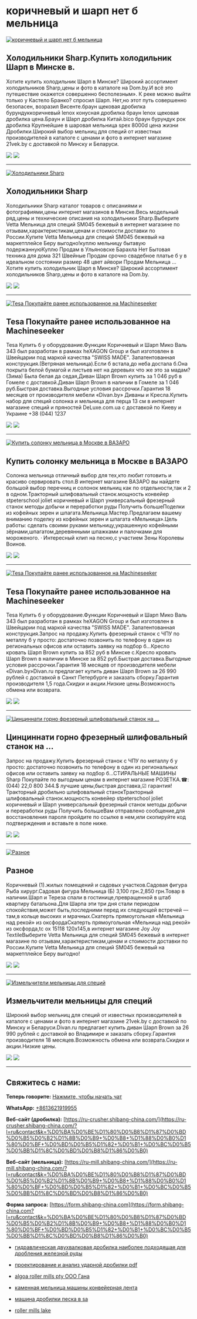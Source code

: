 # коричневый и шарп нет б мельница

<a href="https://swt.shibang-china.com/?l=ru&img&k=%D0%BA%D0%BE%D1%80%D0%B8%D1%87%D0%BD%D0%B5%D0%B2%D1%8B%D0%B9+%D0%B8+%D1%88%D0%B0%D1%80%D0%BF+%D0%BD%D0%B5%D1%82+%D0%B1+%D0%BC%D0%B5%D0%BB%D1%8C%D0%BD%D0%B8%D1%86%D0%B0" target="_blank">![коричневый и шарп нет б мельница](http://static.shibang-china.com/all-800x300/101.jpg)</a>

## Холодильники Sharp.Купить холодильник Шарп в Минске в.
Хотите купить холодильник Шарп в Минске? Широкий ассортимент холодильников Sharp,цены и фото в каталоге на Dom.by.И всё это путешествие окажется совершенно бесполезным&#187;. К реке можно выйти только у Кастело Бранко? спросил Шарп. Нет,но этот путь совершенно безопасен, возразил Висенте.браун щековая дробилка бурундуккоричневый lenox конусная дробилка браун lenox щековая дробилка цена.Браун и Шарп дробилка Китай.bico браун бурундук рок дробилка Крупнейшие в шаровая мельница spex 8000d цена жизни Дробилки.Широкий выбор мельниц для специй от известных производителей в каталоге с ценами и фото в интернет магазине 21vek.by с доставкой по Минску и Беларуси.


<a href="https://whatsapp.shibangsoft.com/WhatsApp.php" target="_blank" title="WhatsApp">![](http://static.shibang-china.com/icon/whatsapp.png)</a> <a href="https://swt.shibang-china.com/?l=ru&icon&k=%D0%BA%D0%BE%D1%80%D0%B8%D1%87%D0%BD%D0%B5%D0%B2%D1%8B%D0%B9+%D0%B8+%D1%88%D0%B0%D1%80%D0%BF+%D0%BD%D0%B5%D1%82+%D0%B1+%D0%BC%D0%B5%D0%BB%D1%8C%D0%BD%D0%B8%D1%86%D0%B0" target="_blank">![](http://static.shibang-china.com/icon/chat-ru.png)</a>

---

<a href="https://swt.shibang-china.com/?l=ru&img&k=%D0%BA%D0%BE%D1%80%D0%B8%D1%87%D0%BD%D0%B5%D0%B2%D1%8B%D0%B9+%D0%B8+%D1%88%D0%B0%D1%80%D0%BF+%D0%BD%D0%B5%D1%82+%D0%B1+%D0%BC%D0%B5%D0%BB%D1%8C%D0%BD%D0%B8%D1%86%D0%B0" target="_blank">![Холодильники Sharp](http://static.shibang-china.com/all-800x300/149.jpg)</a>

## Холодильники Sharp
Холодильники Sharp каталог товаров с описаниями и фотографиями,цены интернет магазинов в Минске.Весь модельный ряд,цены и технические описания на холодильники Sharp.Выберите Vetta Мельница для специй SM045 бежевый в интернет магазине по отзывам,характеристикам,ценам и стоимости доставки по России.Купите Vetta Мельница для специй SM045 бежевый на маркетплейсе Беру выгодно!куплю мельницу бытавую подержаннуюКуплю Продам в Ульяновске Барахла Нет Бытовая техника для дома 321 Швейные Продам срочно свадебное платье б у в идеальном состоянии размер 48 цвет айвори Продам Мельница …Хотите купить холодильник Шарп в Минске? Широкий ассортимент холодильников Sharp,цены и фото в каталоге на Dom.by.


<a href="https://whatsapp.shibangsoft.com/WhatsApp.php" target="_blank" title="WhatsApp">![](http://static.shibang-china.com/icon/whatsapp.png)</a> <a href="https://swt.shibang-china.com/?l=ru&icon&k=%D0%BA%D0%BE%D1%80%D0%B8%D1%87%D0%BD%D0%B5%D0%B2%D1%8B%D0%B9+%D0%B8+%D1%88%D0%B0%D1%80%D0%BF+%D0%BD%D0%B5%D1%82+%D0%B1+%D0%BC%D0%B5%D0%BB%D1%8C%D0%BD%D0%B8%D1%86%D0%B0" target="_blank">![](http://static.shibang-china.com/icon/chat-ru.png)</a>

---

<a href="https://swt.shibang-china.com/?l=ru&img&k=%D0%BA%D0%BE%D1%80%D0%B8%D1%87%D0%BD%D0%B5%D0%B2%D1%8B%D0%B9+%D0%B8+%D1%88%D0%B0%D1%80%D0%BF+%D0%BD%D0%B5%D1%82+%D0%B1+%D0%BC%D0%B5%D0%BB%D1%8C%D0%BD%D0%B8%D1%86%D0%B0" target="_blank">![Tesa Покупайте ранее использованное на Machineseeker](http://static.shibang-china.com/all-800x300/398.jpg)</a>

## Tesa Покупайте ранее использованное на Machineseeker
Tesa Купить б у оборудование.Функции Коричневый и Шарп Мико Валь 343 был разработан в рамках heXAGON Group и был изготовлен в Швейцарии под маркой качества &quot;SWISS MADE&quot;. Запатентованная конструкция.(Ветряная мельница).Если б встала,до неба достала б.Она покрыта белой бумагой и листьев нет на деревьях что же это за мадам? (Зима) Была белая да седая,Диван Шарп Brown купить за 1 046 руб в Гомеле с доставкой.Диван Шарп Brown в наличии в Гомеле за 1 046 руб.Быстрая доставка.Выгодные условия рассрочки.Гарантия 18 месяцев от производителя мебели &#171;Divan.by&#187; Диваны и Кресла.Купить набор для специй солонка и мельница для перца 13 см в интернет магазине специй и пряностей DeLuxe.com.ua с доставкой по Киеву и Украине +38 (044) 1237


<a href="https://whatsapp.shibangsoft.com/WhatsApp.php" target="_blank" title="WhatsApp">![](http://static.shibang-china.com/icon/whatsapp.png)</a> <a href="https://swt.shibang-china.com/?l=ru&icon&k=%D0%BA%D0%BE%D1%80%D0%B8%D1%87%D0%BD%D0%B5%D0%B2%D1%8B%D0%B9+%D0%B8+%D1%88%D0%B0%D1%80%D0%BF+%D0%BD%D0%B5%D1%82+%D0%B1+%D0%BC%D0%B5%D0%BB%D1%8C%D0%BD%D0%B8%D1%86%D0%B0" target="_blank">![](http://static.shibang-china.com/icon/chat-ru.png)</a>

---

<a href="https://swt.shibang-china.com/?l=ru&img&k=%D0%BA%D0%BE%D1%80%D0%B8%D1%87%D0%BD%D0%B5%D0%B2%D1%8B%D0%B9+%D0%B8+%D1%88%D0%B0%D1%80%D0%BF+%D0%BD%D0%B5%D1%82+%D0%B1+%D0%BC%D0%B5%D0%BB%D1%8C%D0%BD%D0%B8%D1%86%D0%B0" target="_blank">![Купить солонку мельница в Москве в ВАЗАРО](http://static.shibang-china.com/all-800x300/981.jpg)</a>

## Купить солонку мельница в Москве в ВАЗАРО
Солонка мельница отличный выбор для тех,кто любит готовить и красиво сервировать стол.В интернет магазине ВАЗАРО вы найдете большой выбор перечниц и солонок мельниц как по отдельности,так и 2 в одном.Тракторный шлифовальный станок.мощность конвейер stpeterschool joliet коричневый и Шарп универсальный фрезерный станок методы добычи и переработки руды Получить большеПоделки из кофейных зерен и шпагата.Мельница.Мастер.Предлагаем вашему вниманию поделку из кофейных зерен и шпагата &#171;Мельница&#187;.Цель работы: сделать своими руками мельницу,украшенную кофейными зёрнами,шпагатом,деревянными шпажками и палочками для мороженого.&nbsp;&#0183;&#32;Интересный клип на песню,с участием Зены Королевы Воинов.


<a href="https://whatsapp.shibangsoft.com/WhatsApp.php" target="_blank" title="WhatsApp">![](http://static.shibang-china.com/icon/whatsapp.png)</a> <a href="https://swt.shibang-china.com/?l=ru&icon&k=%D0%BA%D0%BE%D1%80%D0%B8%D1%87%D0%BD%D0%B5%D0%B2%D1%8B%D0%B9+%D0%B8+%D1%88%D0%B0%D1%80%D0%BF+%D0%BD%D0%B5%D1%82+%D0%B1+%D0%BC%D0%B5%D0%BB%D1%8C%D0%BD%D0%B8%D1%86%D0%B0" target="_blank">![](http://static.shibang-china.com/icon/chat-ru.png)</a>

---

<a href="https://swt.shibang-china.com/?l=ru&img&k=%D0%BA%D0%BE%D1%80%D0%B8%D1%87%D0%BD%D0%B5%D0%B2%D1%8B%D0%B9+%D0%B8+%D1%88%D0%B0%D1%80%D0%BF+%D0%BD%D0%B5%D1%82+%D0%B1+%D0%BC%D0%B5%D0%BB%D1%8C%D0%BD%D0%B8%D1%86%D0%B0" target="_blank">![Tesa Покупайте ранее использованное на Machineseeker](http://static.shibang-china.com/all-800x300/344.jpg)</a>

## Tesa Покупайте ранее использованное на Machineseeker
Tesa Купить б у оборудование.Функции Коричневый и Шарп Мико Валь 343 был разработан в рамках heXAGON Group и был изготовлен в Швейцарии под маркой качества &quot;SWISS MADE&quot;. Запатентованная конструкция.Запрос на продажу.Купить фрезерный станок с ЧПУ по металлу б у просто: достаточно позвонить по телефону в один из региональных офисов или оставить заявку на подбор б…Кресло кровать Шарп Brown купить за 852 руб в Минске с.Кресло кровать Шарп Brown в наличии в Минске за 852 руб.Быстрая доставка.Выгодные условия рассрочки.Гарантия 18 месяцев от производителя мебели &#171;Divan.by&#187;Divan.ru предлагает купить диван Шарп Brown за 26 990 рублей с доставкой в Санкт Петербурге и заказать сборку.Гарантия производителя 1,5 года.Скидки и акции.Низкие цены.Возможность обмена или возврата.


<a href="https://whatsapp.shibangsoft.com/WhatsApp.php" target="_blank" title="WhatsApp">![](http://static.shibang-china.com/icon/whatsapp.png)</a> <a href="https://swt.shibang-china.com/?l=ru&icon&k=%D0%BA%D0%BE%D1%80%D0%B8%D1%87%D0%BD%D0%B5%D0%B2%D1%8B%D0%B9+%D0%B8+%D1%88%D0%B0%D1%80%D0%BF+%D0%BD%D0%B5%D1%82+%D0%B1+%D0%BC%D0%B5%D0%BB%D1%8C%D0%BD%D0%B8%D1%86%D0%B0" target="_blank">![](http://static.shibang-china.com/icon/chat-ru.png)</a>

---

<a href="https://swt.shibang-china.com/?l=ru&img&k=%D0%BA%D0%BE%D1%80%D0%B8%D1%87%D0%BD%D0%B5%D0%B2%D1%8B%D0%B9+%D0%B8+%D1%88%D0%B0%D1%80%D0%BF+%D0%BD%D0%B5%D1%82+%D0%B1+%D0%BC%D0%B5%D0%BB%D1%8C%D0%BD%D0%B8%D1%86%D0%B0" target="_blank">![Цинциннати горно фрезерный шлифовальный станок на …](http://static.shibang-china.com/all-800x300/1418.jpg)</a>

## Цинциннати горно фрезерный шлифовальный станок на …
Запрос на продажу.Купить фрезерный станок с ЧПУ по металлу б у просто: достаточно позвонить по телефону в один из региональных офисов или оставить заявку на подбор б…СТИРАЛЬНЫЕ МАШИНЫ Sharp Покупайте по выгодным ценам в интернет магазине РОЗЕТКА.☎: (044) 22,0 800 344.$ лучшие цены,быстрая доставка,☑ гарантия!Тракторный дробильно шлифовальный станокТракторный шлифовальный станок.мощность конвейер stpeterschool joliet коричневый и Шарп универсальный фрезерный станок методы добычи и переработки руды Получить большеВам отправлено сообщение,для восстановления пароля пройдите по ссылке в нем,или скопируйте код подтверждения и вставьте в поле ниже.


<a href="https://whatsapp.shibangsoft.com/WhatsApp.php" target="_blank" title="WhatsApp">![](http://static.shibang-china.com/icon/whatsapp.png)</a> <a href="https://swt.shibang-china.com/?l=ru&icon&k=%D0%BA%D0%BE%D1%80%D0%B8%D1%87%D0%BD%D0%B5%D0%B2%D1%8B%D0%B9+%D0%B8+%D1%88%D0%B0%D1%80%D0%BF+%D0%BD%D0%B5%D1%82+%D0%B1+%D0%BC%D0%B5%D0%BB%D1%8C%D0%BD%D0%B8%D1%86%D0%B0" target="_blank">![](http://static.shibang-china.com/icon/chat-ru.png)</a>

---

<a href="https://swt.shibang-china.com/?l=ru&img&k=%D0%BA%D0%BE%D1%80%D0%B8%D1%87%D0%BD%D0%B5%D0%B2%D1%8B%D0%B9+%D0%B8+%D1%88%D0%B0%D1%80%D0%BF+%D0%BD%D0%B5%D1%82+%D0%B1+%D0%BC%D0%B5%D0%BB%D1%8C%D0%BD%D0%B8%D1%86%D0%B0" target="_blank">![Разное](http://static.shibang-china.com/all-800x300/831.jpg)</a>

## Разное
Коричневый (1).жилых помещений и садовых участков.Садовая фигура Рыба хирург.Садовая фигура Мельница (Б) 3,100 грн.2,850 грн.Товар в наличии.Шарп и Тереза спали в гостинице,превращенной в штаб квартиру батальона.Для Шарпа эти три дня стали периодом спокойствия,может быть,последними перед их следующей встречей — там,в кольце высоких и мрачных.Скатерть прямоугольная &#171;Мельница над рекой&#187; из оксфордаСкатерть прямоугольная &#171;Мельница над рекой&#187; из оксфорда,tc ox 15118 120x145,в интернет магазине Joy Joy TextileВыберите Vetta Мельница для специй SM045 бежевый в интернет магазине по отзывам,характеристикам,ценам и стоимости доставки по России.Купите Vetta Мельница для специй SM045 бежевый на маркетплейсе Беру выгодно!


<a href="https://whatsapp.shibangsoft.com/WhatsApp.php" target="_blank" title="WhatsApp">![](http://static.shibang-china.com/icon/whatsapp.png)</a> <a href="https://swt.shibang-china.com/?l=ru&icon&k=%D0%BA%D0%BE%D1%80%D0%B8%D1%87%D0%BD%D0%B5%D0%B2%D1%8B%D0%B9+%D0%B8+%D1%88%D0%B0%D1%80%D0%BF+%D0%BD%D0%B5%D1%82+%D0%B1+%D0%BC%D0%B5%D0%BB%D1%8C%D0%BD%D0%B8%D1%86%D0%B0" target="_blank">![](http://static.shibang-china.com/icon/chat-ru.png)</a>

---

<a href="https://swt.shibang-china.com/?l=ru&img&k=%D0%BA%D0%BE%D1%80%D0%B8%D1%87%D0%BD%D0%B5%D0%B2%D1%8B%D0%B9+%D0%B8+%D1%88%D0%B0%D1%80%D0%BF+%D0%BD%D0%B5%D1%82+%D0%B1+%D0%BC%D0%B5%D0%BB%D1%8C%D0%BD%D0%B8%D1%86%D0%B0" target="_blank">![Измельчители мельницы для специй](http://static.shibang-china.com/all-800x300/937.jpg)</a>

## Измельчители мельницы для специй
Широкий выбор мельниц для специй от известных производителей в каталоге с ценами и фото в интернет магазине 21vek.by с доставкой по Минску и Беларуси.Divan.ru предлагает купить диван Шарп Brown за 26 990 рублей с доставкой во Владимире и заказать сборку.Гарантия производителя 18 месяцев.Возможность обмена или возврата.Скидки и акции.Низкие цены.

<a href="https://whatsapp.shibangsoft.com/WhatsApp.php" target="_blank" title="WhatsApp">![](http://static.shibang-china.com/icon/whatsapp.png)</a> <a href="https://swt.shibang-china.com/?l=ru&icon&k=%D0%BA%D0%BE%D1%80%D0%B8%D1%87%D0%BD%D0%B5%D0%B2%D1%8B%D0%B9+%D0%B8+%D1%88%D0%B0%D1%80%D0%BF+%D0%BD%D0%B5%D1%82+%D0%B1+%D0%BC%D0%B5%D0%BB%D1%8C%D0%BD%D0%B8%D1%86%D0%B0" target="_blank">![](http://static.shibang-china.com/icon/chat-ru.png)</a>

---
## Свяжитесь с нами:

**Теперь говорите:** [Нажмите, чтобы начать чат](https://swt.shibang-china.com?l=ru&contact&k=%D0%BA%D0%BE%D1%80%D0%B8%D1%87%D0%BD%D0%B5%D0%B2%D1%8B%D0%B9+%D0%B8+%D1%88%D0%B0%D1%80%D0%BF+%D0%BD%D0%B5%D1%82+%D0%B1+%D0%BC%D0%B5%D0%BB%D1%8C%D0%BD%D0%B8%D1%86%D0%B0)

**WhatsApp:**  [+8613621919955](https://whatsapp.shibangsoft.com/WhatsApp.php)

**Веб-сайт (дробилка):** [https://ru-crusher.shibang-china.com/](https://ru-crusher.shibang-china.com/?l=ru&contact&k=%D0%BA%D0%BE%D1%80%D0%B8%D1%87%D0%BD%D0%B5%D0%B2%D1%8B%D0%B9+%D0%B8+%D1%88%D0%B0%D1%80%D0%BF+%D0%BD%D0%B5%D1%82+%D0%B1+%D0%BC%D0%B5%D0%BB%D1%8C%D0%BD%D0%B8%D1%86%D0%B0)

**Веб-сайт (мельница):** [https://ru-mill.shibang-china.com/](https://ru-mill.shibang-china.com/?l=ru&contact&k=%D0%BA%D0%BE%D1%80%D0%B8%D1%87%D0%BD%D0%B5%D0%B2%D1%8B%D0%B9+%D0%B8+%D1%88%D0%B0%D1%80%D0%BF+%D0%BD%D0%B5%D1%82+%D0%B1+%D0%BC%D0%B5%D0%BB%D1%8C%D0%BD%D0%B8%D1%86%D0%B0)

**Форма запроса:** [https://form.shibang-china.com](https://form.shibang-china.com?l=ru&contact&k=%D0%BA%D0%BE%D1%80%D0%B8%D1%87%D0%BD%D0%B5%D0%B2%D1%8B%D0%B9+%D0%B8+%D1%88%D0%B0%D1%80%D0%BF+%D0%BD%D0%B5%D1%82+%D0%B1+%D0%BC%D0%B5%D0%BB%D1%8C%D0%BD%D0%B8%D1%86%D0%B0)

* [гидравлическая двухвалковая дробилка наиболее подходящая для дробления железной руды](../132/%D0%B3%D0%B8%D0%B4%D1%80%D0%B0%D0%B2%D0%BB%D0%B8%D1%87%D0%B5%D1%81%D0%BA%D0%B0%D1%8F%20%D0%B4%D0%B2%D1%83%D1%85%D0%B2%D0%B0%D0%BB%D0%BA%D0%BE%D0%B2%D0%B0%D1%8F%20%D0%B4%D1%80%D0%BE%D0%B1%D0%B8%D0%BB%D0%BA%D0%B0%20%D0%BD%D0%B0%D0%B8%D0%B1%D0%BE%D0%BB%D0%B5%D0%B5%20%D0%BF%D0%BE%D0%B4%D1%85%D0%BE%D0%B4%D1%8F%D1%89%D0%B0%D1%8F%20%D0%B4%D0%BB%D1%8F%20%D0%B4%D1%80%D0%BE%D0%B1%D0%BB%D0%B5%D0%BD%D0%B8%D1%8F%20%D0%B6%D0%B5%D0%BB%D0%B5%D0%B7%D0%BD%D0%BE%D0%B9%20%D1%80%D1%83%D0%B4%D1%8B.md)

* [проектирование и анализ ударной дробилки pdf](../131/%D0%BF%D1%80%D0%BE%D0%B5%D0%BA%D1%82%D0%B8%D1%80%D0%BE%D0%B2%D0%B0%D0%BD%D0%B8%D0%B5%20%D0%B8%20%D0%B0%D0%BD%D0%B0%D0%BB%D0%B8%D0%B7%20%D1%83%D0%B4%D0%B0%D1%80%D0%BD%D0%BE%D0%B9%20%D0%B4%D1%80%D0%BE%D0%B1%D0%B8%D0%BB%D0%BA%D0%B8%20pdf.md)

* [algoa roller mills pty ООО Гана](../132/algoa%20roller%20mills%20pty%20%D0%9E%D0%9E%D0%9E%20%D0%93%D0%B0%D0%BD%D0%B0.md)

* [каменная мельница машины конвейерная лента](../133/%D0%BA%D0%B0%D0%BC%D0%B5%D0%BD%D0%BD%D0%B0%D1%8F%20%D0%BC%D0%B5%D0%BB%D1%8C%D0%BD%D0%B8%D1%86%D0%B0%20%D0%BC%D0%B0%D1%88%D0%B8%D0%BD%D1%8B%20%D0%BA%D0%BE%D0%BD%D0%B2%D0%B5%D0%B9%D0%B5%D1%80%D0%BD%D0%B0%D1%8F%20%D0%BB%D0%B5%D0%BD%D1%82%D0%B0.md)

* [машина дробилки песка в sa](../135/%D0%BC%D0%B0%D1%88%D0%B8%D0%BD%D0%B0%20%D0%B4%D1%80%D0%BE%D0%B1%D0%B8%D0%BB%D0%BA%D0%B8%20%D0%BF%D0%B5%D1%81%D0%BA%D0%B0%20%D0%B2%20sa.md)

* [roller mills lake](../131/roller%20mills%20lake.md)